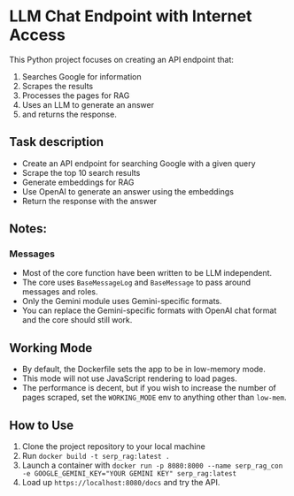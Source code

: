 # LLM Chat Endpoint with Internet Access

This Python project focuses on creating an API endpoint that:

1. Searches Google for information
2. Scrapes the results
3. Processes the pages for RAG
4. Uses an LLM to generate an answer
5. and returns the response.

## Task description

- Create an API endpoint for searching Google with a given query
- Scrape the top 10 search results
- Generate embeddings for RAG
- Use OpenAI to generate an answer using the embeddings
- Return the response with the answer

## Notes:

### Messages

- Most of the core function have been written to be LLM independent.
- The core uses `BaseMessageLog` and `BaseMessage` to pass around messages and roles.
- Only the Gemini module uses Gemini-specific formats.
- You can replace the Gemini-specific formats with OpenAI chat format and the core should still work.

## Working Mode

- By default, the Dockerfile sets the app to be in low-memory mode.
- This mode will not use JavaScript rendering to load pages.
- The performance is decent, but if you wish to increase the number of pages scraped, set the `WORKING_MODE` env to anything other than `low-mem`.

## How to Use

1. Clone the project repository to your local machine
2. Run `docker build -t serp_rag:latest .`
3. Launch a container with `docker run -p 8080:8000 --name serp_rag_con -e GOOGLE_GEMINI_KEY="YOUR GEMINI KEY" serp_rag:latest`
4. Load up `https://localhost:8080/docs` and try the API.
